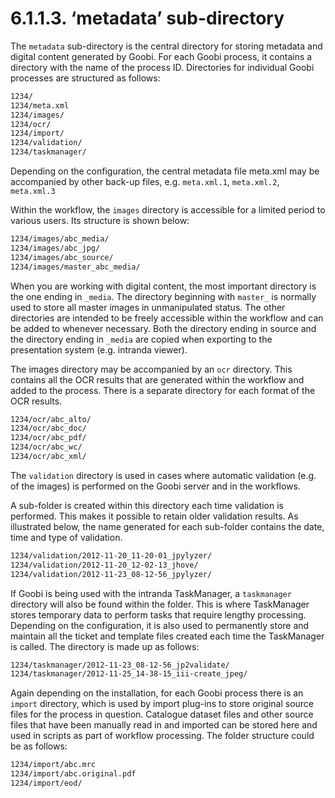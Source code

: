 # 6.1.1.3.  ‘metadata’ sub-directory

The `metadata` sub-directory is the central directory for storing metadata and digital content generated by Goobi. For each Goobi process, it contains a directory with the name of the process ID. Directories for individual Goobi processes are structured as follows:

```bash
1234/
1234/meta.xml
1234/images/
1234/ocr/
1234/import/
1234/validation/
1234/taskmanager/
```

Depending on the configuration, the central metadata file meta.xml may be accompanied by other back-up files, e.g. `meta.xml.1`, `meta.xml.2`, `meta.xml.3`

Within the workflow, the `images` directory is accessible for a limited period to various users. Its structure is shown below:

```bash
1234/images/abc_media/
1234/images/abc_jpg/
1234/images/abc_source/
1234/images/master_abc_media/
```

When you are working with digital content, the most important directory is the one ending in `_media`. The directory beginning with `master_` is normally used to store all master images in unmanipulated status. The other directories are intended to be freely accessible within the workflow and can be added to whenever necessary. Both the directory ending in source and the directory ending in `_media` are copied when exporting to the presentation system \(e.g. intranda viewer\).

The images directory may be accompanied by an `ocr` directory. This contains all the OCR results that are generated within the workflow and added to the process. There is a separate directory for each format of the OCR results.

```bash
1234/ocr/abc_alto/
1234/ocr/abc_doc/
1234/ocr/abc_pdf/
1234/ocr/abc_wc/
1234/ocr/abc_xml/
```

The `validation` directory is used in cases where automatic validation \(e.g. of the images\) is performed on the Goobi server and in the workflows. 

A sub-folder is created within this directory each time validation is performed. This makes it possible to retain older validation results. As illustrated below, the name generated for each sub-folder contains the date, time and type of validation.

```bash
1234/validation/2012-11-20_11-20-01_jpylyzer/
1234/validation/2012-11-20_12-02-13_jhove/
1234/validation/2012-11-23_08-12-56_jpylyzer/
```

If Goobi is being used with the intranda TaskManager, a `taskmanager` directory will also be found within the folder. This is where TaskManager stores temporary data to perform tasks that require lengthy processing. Depending on the configuration, it is also used to permanently store and maintain all the ticket and template files created each time the TaskManager is called. The directory is made up as follows:

```bash
1234/taskmanager/2012-11-23_08-12-56_jp2validate/
1234/taskmanager/2012-11-25_14-38-15_iii-create_jpeg/
```

Again depending on the installation, for each Goobi process there is an `import` directory, which is used by import plug-ins to store original source files for the process in question. Catalogue dataset files and other source files that have been manually read in and imported can be stored here and used in scripts as part of workflow processing. The folder structure could be as follows:  


```bash
1234/import/abc.mrc
1234/import/abc.original.pdf
1234/import/eod/
```

